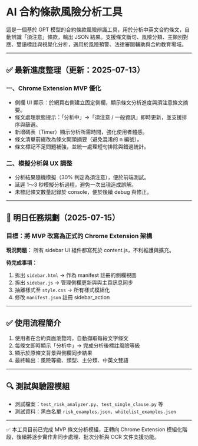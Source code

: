 # AI 合約條款風險分析工具

這是一個基於 GPT 模型的合約條款風險辨識工具，用於分析中英文合約條文，自動辨識「須注意」條款，輸出 JSON 結果。支援條文斷句、風險分類、主類別對應、雙語標註與視覺化分析，適用於風險預警、法律審閱輔助與合約教育場域。

---

## ✅ 最新進度整理（更新：2025-07-13）

### 一、Chrome Extension MVP 優化

* 側欄 UI 顯示：於網頁右側建立固定側欄，顯示條文分析進度與須注意條文摘要。
* 條文處理狀態提示：「分析中」→「須注意 / 一般資訊」即時更新，並支援排序與篩選。
* 新增碼表（Timer）顯示分析所需時間，強化使用者體感。
* 條文清單前綴改為條文開頭摘要（避免混淆的 n 編號）。
* 條文標記不足問題補強，並統一處理短句排除與錯過統計。

### 二、模擬分析與 UX 調整

* 分析結果隨機模擬（30% 判定為須注意），便於前端測試。
* 延遲 1～3 秒模擬分析過程，避免一次出現造成誤解。
* 未標記條文數量記錄於 console，便於後續 debug 與修正。

---

## 🧩 明日任務規劃（2025-07-15）

### 目標：將 MVP 改寫為正式的 Chrome Extension 架構

**現況問題：** 所有 sidebar UI 組件都寫死於 content.js，不利維護與擴充。

**待完成事項：**

1. 拆出 `sidebar.html` → 作為 manifest 註冊的側欄視圖
2. 拆出 `sidebar.js` → 管理側欄更新與與主頁訊息同步
3. 抽離樣式至 `style.css` → 所有樣式模組化
4. 修改 `manifest.json` 註冊 sidebar\_action

---

## ✅ 使用流程簡介

1. 使用者在合約頁面瀏覽時，自動擷取每段文字條文
2. 每條文即時顯示「分析中」→ 完成分析後標註風險等級
3. 顯示於原條文背景與側欄同步結果
4. 最終輸出：風險等級、類型、主分類、中英文雙語

---

## 🔍 測試與驗證模組

* 測試檔案：`test_risk_analyzer.py`、`test_single_clause.py` 等
* 測試資料：黑白名單 `risk_examples.json`、`whitelist_examples.json`

---

✅ 本工具目前已完成 MVP 條文分析模組，正轉向 Chrome Extension 模組化階段，後續將逐步實作非同步處理、批次分析與 OCR 文件支援功能。
